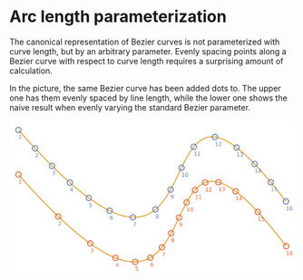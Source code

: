 # Arc length parameterization

The canonical representation of Bezier curves is not parameterized with curve
length, but by an arbitrary parameter. Evenly spacing points along a Bezier
curve with respect to curve length requires a surprising amount of calculation.

In the picture, the same Bezier curve has been added dots to. The upper one has
them evenly spaced by line length, while the lower one shows the naive result
when evenly varying the standard Bezier parameter.

![](1_single_curve.svg)
